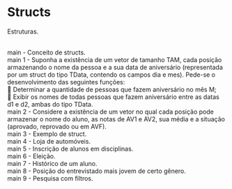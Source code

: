 # Structs
Estruturas.<br><br>

main - Conceito de structs. <br>
main 1 - Suponha a existência de um vetor de tamanho TAM, cada posição armazenando o nome da pessoa e a sua data de aniversário (representada por um struct do tipo TData, contendo os campos dia e mes). Pede-se o desenvolvimento das seguintes funções:<br>
 Determinar a quantidade de pessoas que fazem aniversário no mês M;<br>
 Exibir os nomes de todas pessoas que fazem aniversário entre as datas d1 e d2, ambas do tipo TData.<br>
main 2 - Considere a existência de um vetor no qual cada posição pode armazenar o nome do aluno, as notas de AV1 e AV2, sua média e a situação (aprovado, reprovado ou em AVF). <br>
main 3 - Exemplo de struct. <br>
main 4 - Loja de automóveis. <br>
main 5 - Inscrição de alunos em disciplinas. <br>
main 6 - Eleição. <br>
main 7 - Histórico de um aluno. <br>
main 8 - Posição do entrevistado mais jovem de certo gênero. <br>
main 9 - Pesquisa com filtros. <br>
